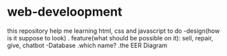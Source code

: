 # web-develoopment
this repository help me learning html, css and javascript
to do 
-design(how is it suppose to look)
    . feature(what should be possible on it): sell, repair, give, chatbot
-Database
    .which name?
    .the EER Diagram
